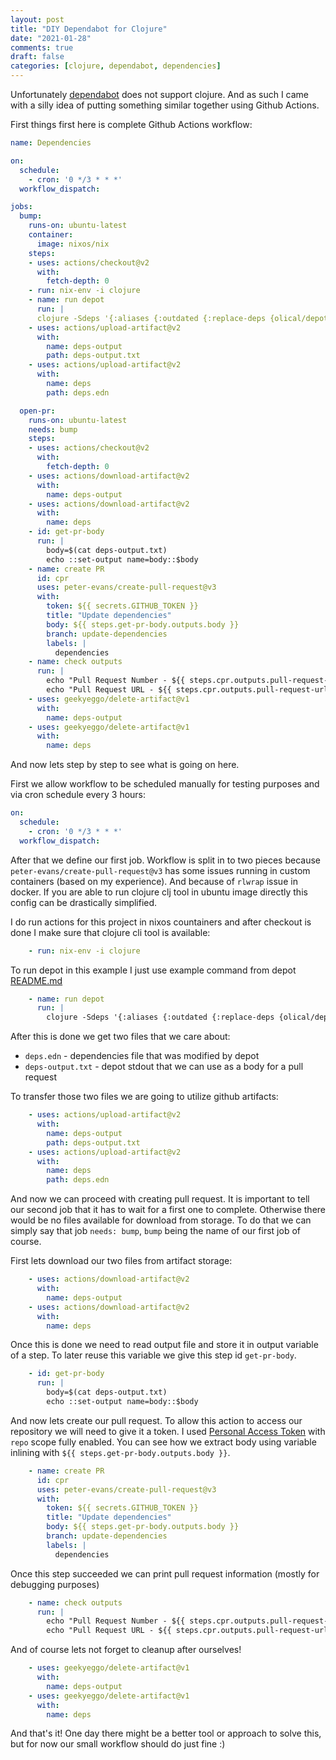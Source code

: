```yaml
---
layout: post
title: "DIY Dependabot for Clojure"
date: "2021-01-28"
comments: true
draft: false
categories: [clojure, dependabot, dependencies]
---
```


Unfortunately [dependabot](https://dependabot.com) does not support clojure.
And as such I came with a silly idea of putting something similar together using Github Actions.

<!--more-->

First things first here is complete Github Actions workflow:

```yaml
name: Dependencies

on:
  schedule:
    - cron: '0 */3 * * *'
  workflow_dispatch:

jobs:
  bump:
    runs-on: ubuntu-latest
    container:
      image: nixos/nix
    steps:
    - uses: actions/checkout@v2
      with:
        fetch-depth: 0
    - run: nix-env -i clojure
    - name: run depot
      run: |
      clojure -Sdeps '{:aliases {:outdated {:replace-deps {olical/depot {:mvn/version "2.1.0"}}}}}' -M:outdated -m depot.outdated.main --every --write > deps-output.txt
    - uses: actions/upload-artifact@v2
      with:
        name: deps-output
        path: deps-output.txt
    - uses: actions/upload-artifact@v2
      with:
        name: deps
        path: deps.edn

  open-pr:
    runs-on: ubuntu-latest
    needs: bump
    steps:
    - uses: actions/checkout@v2
      with:
        fetch-depth: 0
    - uses: actions/download-artifact@v2
      with:
        name: deps-output
    - uses: actions/download-artifact@v2
      with:
        name: deps
    - id: get-pr-body
      run: |
        body=$(cat deps-output.txt)
        echo ::set-output name=body::$body
    - name: create PR
      id: cpr
      uses: peter-evans/create-pull-request@v3
      with:
        token: ${{ secrets.GITHUB_TOKEN }}
        title: "Update dependencies"
        body: ${{ steps.get-pr-body.outputs.body }}
        branch: update-dependencies
        labels: |
          dependencies
    - name: check outputs
      run: |
        echo "Pull Request Number - ${{ steps.cpr.outputs.pull-request-number }}"
        echo "Pull Request URL - ${{ steps.cpr.outputs.pull-request-url }}"
    - uses: geekyeggo/delete-artifact@v1
      with:
        name: deps-output
    - uses: geekyeggo/delete-artifact@v1
      with:
        name: deps
```

And now lets step by step to see what is going on here.

First we allow workflow to be scheduled manually for testing purposes and via cron schedule every 3 hours:

```yaml
on:
  schedule:
    - cron: '0 */3 * * *'
  workflow_dispatch:
```

After that we define our first job.
Workflow is split in to two pieces because `peter-evans/create-pull-request@v3` has some issues running in custom containers (based on my experience).
And because of `rlwrap` issue in docker.
If you are able to run clojure clj tool in ubuntu image directly this config can be drastically simplified.

I do run actions for this project in nixos countainers and after checkout is done I make sure that clojure cli tool is available:
```yaml
    - run: nix-env -i clojure
```

To run depot in this example I just use example command from depot [README.md](https://github.com/Olical/depot#usage)
```yaml
    - name: run depot
      run: |
        clojure -Sdeps '{:aliases {:outdated {:replace-deps {olical/depot {:mvn/version "2.1.0"}}}}}' -M:outdated -m depot.outdated.main --every --write > deps-output.txt
```

After this is done we get two files that we care about:
* `deps.edn` - dependencies file that was modified by depot
* `deps-output.txt` - depot stdout that we can use as a body for a pull request

To transfer those two files we are going to utilize github artifacts:

```yaml
    - uses: actions/upload-artifact@v2
      with:
        name: deps-output
        path: deps-output.txt
    - uses: actions/upload-artifact@v2
      with:
        name: deps
        path: deps.edn
```

And now we can proceed with creating pull request.
It is important to tell our second job that it has to wait for a first one to complete.
Otherwise there would be no files available for download from storage.
To do that we can simply say that job `needs: bump`, `bump` being the name of our first job of course.

First lets download our two files from artifact storage:

```yaml
    - uses: actions/download-artifact@v2
      with:
        name: deps-output
    - uses: actions/download-artifact@v2
      with:
        name: deps
```

Once this is done we need to read output file and store it in output variable of a step.
To later reuse this variable we give this step id `get-pr-body`.

```yaml
    - id: get-pr-body
      run: |
        body=$(cat deps-output.txt)
        echo ::set-output name=body::$body
```

And now lets create our pull request.
To allow this action to access our repository we will need to give it a token.
I used [Personal Access Token](https://github.com/settings/tokens) with `repo` scope fully enabled.
You can see how we extract body using variable inlining with `${{ steps.get-pr-body.outputs.body }}`.

```yaml
    - name: create PR
      id: cpr
      uses: peter-evans/create-pull-request@v3
      with:
        token: ${{ secrets.GITHUB_TOKEN }}
        title: "Update dependencies"
        body: ${{ steps.get-pr-body.outputs.body }}
        branch: update-dependencies
        labels: |
          dependencies
```

Once this step succeeded we can print pull request information (mostly for debugging purposes)
```yaml
    - name: check outputs
      run: |
        echo "Pull Request Number - ${{ steps.cpr.outputs.pull-request-number }}"
        echo "Pull Request URL - ${{ steps.cpr.outputs.pull-request-url }}"
```

And of course lets not forget to cleanup after ourselves!

```yaml
    - uses: geekyeggo/delete-artifact@v1
      with:
        name: deps-output
    - uses: geekyeggo/delete-artifact@v1
      with:
        name: deps
```

And that's it! One day there might be a better tool or approach to solve this, but for now our small workflow should do just fine :)
